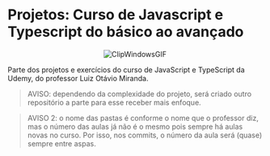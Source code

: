 # Projetos: Curso de Javascript e Typescript do básico ao avançado
<div align='center'>

![ClipWindowsGIF](https://user-images.githubusercontent.com/85965282/184449645-994fa676-a15b-4ff0-9cf9-3de98c8dadc3.gif)

</div>
Parte dos projetos e exercícios do curso de JavaScript e TypeScript da Udemy, do professor Luiz Otávio Miranda.

> AVISO: dependendo da complexidade do projeto, será criado outro repositório a parte para esse receber mais enfoque.

> AVISO 2: o nome das pastas é conforme o nome que o professor diz, mas o número das aulas já não é o mesmo pois sempre há aulas novas no curso. Por isso, nos commits, o número da aula será (quase) sempre entre aspas.
